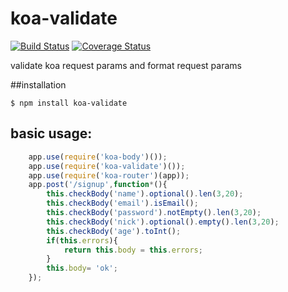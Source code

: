 koa-validate
============

[![Build Status](https://travis-ci.org/RocksonZeta/koa-validate.svg?branch=master)](https://travis-ci.org/RocksonZeta/koa-validate) [![Coverage Status](https://coveralls.io/repos/RocksonZeta/koa-validate/badge.png)](https://coveralls.io/r/RocksonZeta/koa-validate)

validate koa request params and format request params 

##installation
```
$ npm install koa-validate
```

## basic usage:
```javascript
	app.use(require('koa-body')());
	app.use(require('koa-validate')());
	app.use(require('koa-router')(app));
	app.post('/signup',function*(){
		this.checkBody('name').optional().len(3,20);
		this.checkBody('email').isEmail();
		this.checkBody('password').notEmpty().len(3,20);
		this.checkBody('nick').optional().empty().len(3,20);
		this.checkBody('age').toInt();
		if(this.errors){
			return this.body = this.errors;
		}
		this.body= 'ok';
	});
```